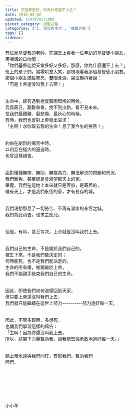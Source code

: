```yaml
---
title: 天堂那麼好，你為什麼還不上去？
date: 2018-05-02
updated: 1547970171000
pixnet_category: 成聖之路
categories: ['1. 信仰與生活', '成聖之路']
tags: []
sidebar: 
---
```


<p>有位反基督教的老師，在課堂上看著一位年幼的基督徒小朋友，<br/>用嘲諷的口吻問：<br/>「你們基督徒說天堂多好又多好，那麼，你為什麼還不上去？」<br/>班上的孩子們，當場哄堂大笑，鄙視地看著那個基督徒小朋友。<br/>那個小朋友滿臉驚恐，雙眼含淚，哭泣顫抖著說：<br/>「可是上帝還沒叫我上去啊！」<br/><!--more--><br/><br/>生命中，總有遇到極度艱困環境的時候。<br/>烏雲蔽日，艱難重重，找不到出路，看不見未來。<br/>在我們最艱難、最悲傷、最灰心的時候，<br/>有時，我們也會對上帝發出哀求：<br/>「主啊！求你取去我的生命！息了我今生的勞苦！」<br/><br/><br/>約伯在劇烈的痛苦中時，<br/>以利亞在極大的逼迫時，<br/>也曾這樣禱告。<br/><br/><br/>面對種種無奈、無助、無能為力、無法解決的問題和景況，<br/>我們難免，甚至總是會渴望那天上的家。<br/>畢竟，我們在這地上本來就只是客旅，是寄居的，<br/>唯有天上，才是我們永恆的家，才有長存的城。<br/><br/><br/>我們渴想那息了一切勞苦、不再有淚水的永恆之城。<br/>我們為此禱告，也求主應允。<br/><br/><br/>但是，有時，甚至每次，上帝就是沒叫我們上去。<br/><br/><br/>我們自己的生命，不是屬於我們自己的。<br/>被生下來，不是我們能決定的；<br/>何時能死，也不是我們能決定的。<br/>生命的所有權，唯獨屬於上帝，<br/>我們不能親手結束我們自己的生命。<br/><br/><br/>因此，即使我們如何渴望回到天家，<br/>但只要上帝還沒叫我們上去，<br/>我們就只能繼續在這世上努力----------努力過好每一天。<br/><br/><br/>因此，不管多艱困、多想死，<br/>也讓我們學習這樣的禱告：<br/>「主啊！因為你還沒叫我上去，<br/>所以，請賜下力量幫助我，讓我能堅強勇敢地過好每一天。」<br/><br/><br/>願上帝永遠與我們同在，安慰我們，幫助我們<br/>阿們。<br/><br/><br/><br/><br/><br/><br/><br/>小小羊<br/><br/><br/><br/></p>
